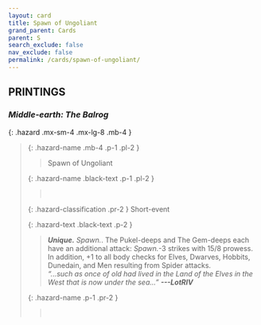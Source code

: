 ```yaml
---
layout: card
title: Spawn of Ungoliant
grand_parent: Cards
parent: S
search_exclude: false
nav_exclude: false
permalink: /cards/spawn-of-ungoliant/
---
```


## PRINTINGS


### _Middle-earth: The Balrog_

{: .hazard .mx-sm-4 .mx-lg-8 .mb-4 }
> {: .hazard-name .mb-4 .p-1 .pl-2 }
> > <div class="hazard-mp"></div>
> > <div class="card-name">Spawn of Ungoliant</div>
>
> {: .hazard-name .black-text .p-1 .pl-2 }
> > &nbsp;
>
> {: .hazard-classification .pr-2 }
> Short-event
>
> {: .hazard-text .black-text .p-2 }
> > _**Unique.**_ _Spawn._. The Pukel-deeps and The Gem-deeps each have an additional attack: _Spawn._-3 strikes with 15/8 prowess. In addition, +1 to all body checks for Elves, Dwarves, Hobbits, Dunedain, and Men resulting from Spider attacks. <br>_“...such as once of old had lived in the Land of the Elves in the West that is now under the sea...”_ ***---&NoBreak;LotRIV*** 
>
> {: .hazard-name .p-1 .pr-2 }
> > <div class="card-shield"></div>
> > <div class="card-corruption">&nbsp;</div>
